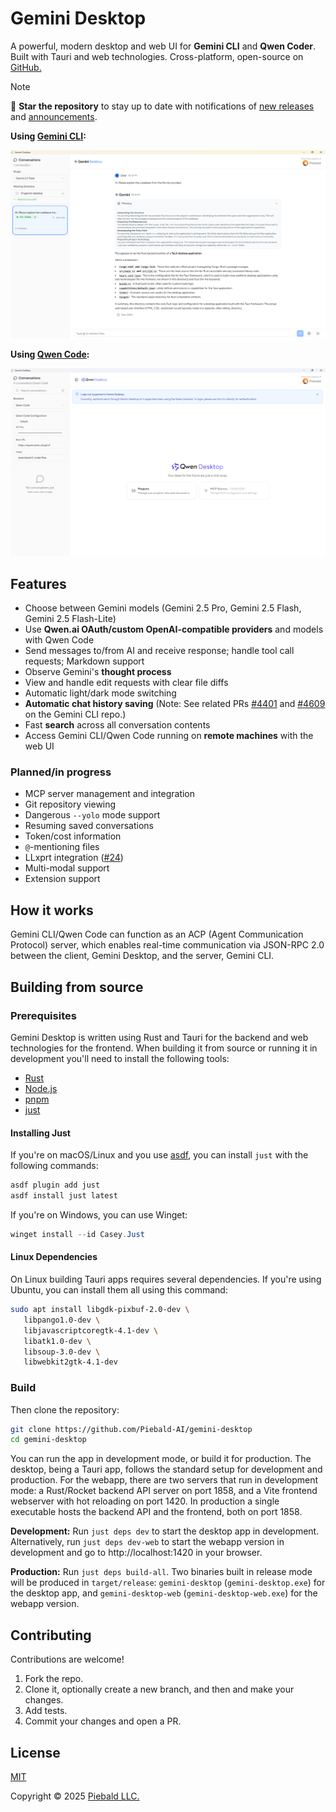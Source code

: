 # Gemini Desktop

A powerful, modern desktop and web UI for **Gemini CLI** and **Qwen Coder**.  Built with Tauri and web technologies.  Cross-platform, open-source on [GitHub.](https://github.com/Piebald-AI/gemini-desktop)

> [!note]
> :star2: **Star the repository** to stay up to date with notifications of [new releases](https://github.com/Piebald-AI/gemini-desktop/releases) and [announcements](https://github.com/Piebald-AI/gemini-desktop/discussions/categories/announcements).

**Using [Gemini CLI](https://github.com/google-gemini/gemini-cli):**

<img alt="Screenshot of Gemini Desktop" src="./assets/screenshot.png" width="600">

**Using [Qwen Code](https://github.com/QwenLM/qwen-code):**

<img alt="Screenshot of Gemini Desktop for Qwen Code" src="./assets/qwen-desktop.png" width="600">

## Features

- Choose between Gemini models (Gemini 2.5 Pro, Gemini 2.5 Flash, Gemini 2.5 Flash-Lite)
- Use **Qwen.ai OAuth/custom OpenAI-compatible providers** and models with Qwen Code
- Send messages to/from AI and receive response; handle tool call requests; Markdown support
- Observe Gemini's **thought process**
- View and handle edit requests with clear file diffs
- Automatic light/dark mode switching
- **Automatic chat history saving** (Note: See related PRs [#4401](https://github.com/google-gemini/gemini-cli/pull/4401) and [#4609](https://github.com/google-gemini/gemini-cli/pull/4609) on the Gemini CLI repo.)
- Fast **search** across all conversation contents
- Access Gemini CLI/Qwen Code running on **remote machines** with the web UI

### Planned/in progress

- MCP server management and integration
- Git repository viewing
- Dangerous `--yolo` mode support
- Resuming saved conversations
- Token/cost information
- `@`-mentioning files
- LLxprt integration ([#24](https://github.com/Piebald-AI/gemini-desktop/issues/24))
- Multi-modal support
- Extension support

## How it works

Gemini CLI/Qwen Code can function as an ACP (Agent Communication Protocol) server, which enables real-time communication via JSON-RPC 2.0 between the client, Gemini Desktop, and the server, Gemini CLI.

## Building from source

### Prerequisites

Gemini Desktop is written using Rust and Tauri for the backend and web technologies for the frontend.  When building it from source or running it in development you'll need to install the following tools:

- [Rust](https://rust-lang.org)
- [Node.js](https://nodejs.org)
- [pnpm](https://pnpm.io)
- [just](https://just.systems)

#### Installing Just

If you're on macOS/Linux and you use [asdf](https://asdf-vm.com), you can install `just` with the following commands:

```bash
asdf plugin add just
asdf install just latest
```

If you're on Windows, you can use Winget:

```powershell
winget install --id Casey.Just
```

#### Linux Dependencies

On Linux building Tauri apps requires several dependencies.  If you're using Ubuntu, you can install them all using this command:

```bash
sudo apt install libgdk-pixbuf-2.0-dev \
   libpango1.0-dev \
   libjavascriptcoregtk-4.1-dev \
   libatk1.0-dev \
   libsoup-3.0-dev \
   libwebkit2gtk-4.1-dev
```

### Build

Then clone the repository:

```bash
git clone https://github.com/Piebald-AI/gemini-desktop
cd gemini-desktop
```

You can run the app in development mode, or build it for production.  The desktop, being a Tauri app, follows the standard setup for development and production.  For the webapp, there are two servers that run in development mode: a Rust/Rocket backend API server on port 1858, and a Vite frontend webserver with hot reloading on port 1420.  In production a single executable hosts the backend API and the frontend, both on port 1858.

**Development:** Run `just deps dev` to start the desktop app in development.  Alternatively, run `just deps dev-web` to start the webapp version in development and go to http://localhost:1420 in your browser.

**Production:** Run `just deps build-all`.  Two binaries built in release mode will be produced in `target/release`: `gemini-desktop` (`gemini-desktop.exe`) for the desktop app, and `gemini-desktop-web` (`gemini-desktop-web.exe`) for the webapp version.
 
## Contributing

Contributions are welcome!
1. Fork the repo.
2. Clone it, optionally create a new branch, and then and make your changes.
3. Add tests.
4. Commit your changes and open a PR.

## License

[MIT](./LICENSE)

Copyright © 2025 [Piebald LLC.](https://piebald.ai)

